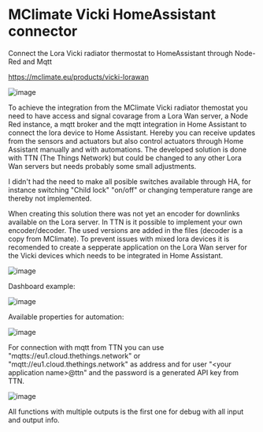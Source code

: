 # MClimate Vicki HomeAssistant connector
Connect the Lora Vicki radiator thermostat to HomeAssistant through Node-Red and Mqtt

https://mclimate.eu/products/vicki-lorawan

![image](https://github.com/cnoork/MClimate_Vicki_HomeAssistant_connector/assets/17862084/70695931-71f3-4a5d-b74a-866ecc64c171)

To achieve the integration from the MClimate Vicki radiator themostat you need to have access and signal covarage from a Lora Wan server, a Node Red instance, a mqtt broker and the mqtt integration in Home Assistant to connect the lora device to Home Assistant. Hereby you can receive updates from the sensors and actuators but also control actuators through Home Assistant manually and with automations. The developed solution is done with TTN (The Things Network) but could be changed to any other Lora Wan servers but needs probably some small adjustments.

I didn't had the need to make all posible switches available through HA, for instance switching "Child lock" "on/off" or changing temperature range are thereby not implemented.

When creating this solution there was not yet an encoder for downlinks available on the Lora server. In TTN is it possible to implement your own encoder/decoder. The used versions are added in the files (decoder is a copy from MClimate). To prevent issues with mixed lora devices it is recomended to create a sepperate application on the Lora Wan server for the Vicki devices which needs to be integrated in Home Assistant.

![image](https://github.com/cnoork/MClimate_Vicki_HomeAssistant_connector/assets/17862084/0595ca10-368e-4bcf-9063-79ce06c05fd7)

Dashboard example:

![image](https://github.com/cnoork/MClimate_Vicki_HomeAssistant_connector/assets/17862084/68a6389c-9fd1-458f-aea6-843529e8c4ca)

Available properties for automation:

![image](https://github.com/cnoork/MClimate_Vicki_HomeAssistant_connector/assets/17862084/978a7f0b-72a0-494a-a759-2f87e1e2a51f)

For connection with mqtt from TTN you can use "mqtts://eu1.cloud.thethings.network" or "mqtt://eu1.cloud.thethings.network" as address and for user "\<your application name\>@ttn" and the password is a generated API key from TTN.

![image](https://github.com/cnoork/MClimate_Vicki_HomeAssistant_connector/assets/17862084/d11eefb5-414a-40cb-b67c-4cd35b47f823)

All functions with multiple outputs is the first one for debug with all input and output info.
